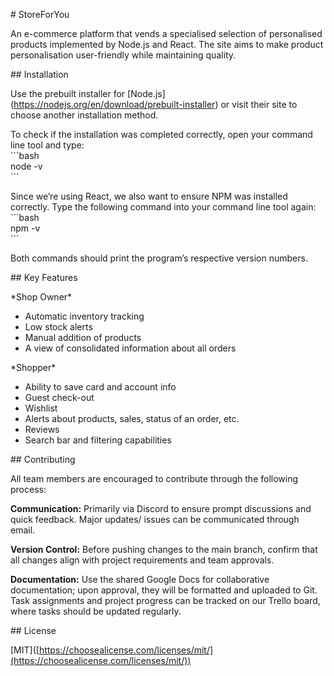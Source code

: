 \# StoreForYou

An e-commerce platform that vends a specialised selection of personalised products implemented by Node.js and React. The site aims to make product personalisation user-friendly while maintaining quality.

\#\# Installation

Use the prebuilt installer for \[Node.js\](https://nodejs.org/en/download/prebuilt-installer) or visit their site to choose another installation method.

To check if the installation was completed correctly, open your command line tool and type:  
\`\`\`bash  
node \-v  
\`\`\`

Since we’re using React, we also want to ensure NPM was installed correctly. Type the following command into your command line tool again:   
\`\`\`bash  
npm \-v  
\`\`\`

Both commands should print the program’s respective version numbers.

\#\# Key Features

\*Shop Owner\*

* Automatic inventory tracking  
* Low stock alerts  
* Manual addition of products  
* A view of consolidated information about all orders

\*Shopper\*

* Ability to save card and account info  
* Guest check-out  
* Wishlist  
* Alerts about products, sales, status of an order, etc.  
* Reviews  
* Search bar and filtering capabilities

\#\# Contributing

All team members are encouraged to contribute through the following process:

**Communication:** Primarily via Discord to ensure prompt discussions and quick feedback. Major updates/ issues can be communicated through email.

**Version Control:** Before pushing changes to the main branch, confirm that all changes align with project requirements and team approvals.

**Documentation:** Use the shared Google Docs for collaborative documentation; upon approval, they will be formatted and uploaded to Git. Task assignments and project progress can be tracked on our Trello board, where tasks should be updated regularly.

\#\# License

\[MIT\]([https://choosealicense.com/licenses/mit/](https://choosealicense.com/licenses/mit/))  
